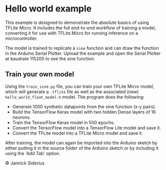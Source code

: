 # Hello world example

This example is designed to demonstrate the absolute basics of using TFLite Micro. It includes the full end-to-end workflow of training a model, converting it for use with TFLite Micro for running inference on a microcontroller.

The model is trained to replicate a `sine` function and can draw the function in the Arduino Serial Plotter. Upload the example and open the Serial Plotter at baudrate 115200 to see the sine function.

## Train your own model

Using the `train_sine.py` file, you can train your own TFLite Micro model, which will generate a `.tflite` file as well as the associated (new) `hello_world_float_model.h` model. The program does the following:

- Generate 1000 synthetic datapoints from the sine function (x-y pairs).
- Build the TensorFlow Keras model with two hidden Dense layers of 16 neurons.
- Train the TensorFlow Keras model in 500 epochs.
- Convert the TensorFlow model into a TensorFlow Lite model and save it.
- Convert the TFLite model into a TFLite Micro model and save it.

After training, the model can again be imported into the Arduino sketch by either putting it in the source folder of the Arduino sketch or by including it using the 'Add Tab' option.

&copy; Jannick Siderius

